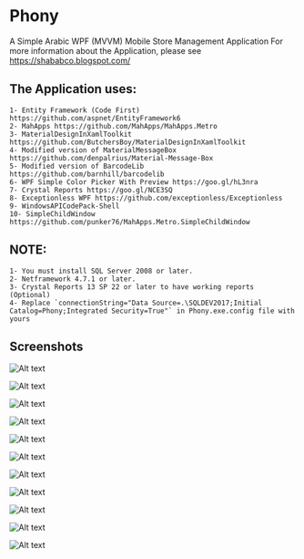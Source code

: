 # Phony
A Simple Arabic WPF (MVVM) Mobile Store Management Application
For more information about the Application, please see 
https://shababco.blogspot.com/ 

## The Application uses:
	1- Entity Framework (Code First) https://github.com/aspnet/EntityFramework6
	2- MahApps https://github.com/MahApps/MahApps.Metro
	3- MaterialDesignInXamlToolkit https://github.com/ButchersBoy/MaterialDesignInXamlToolkit
	4- Modified version of MaterialMessageBox https://github.com/denpalrius/Material-Message-Box
	5- Modified version of BarcodeLib https://github.com/barnhill/barcodelib
	6- WPF Simple Color Picker With Preview https://goo.gl/hL3nra
	7- Crystal Reports https://goo.gl/NCE3SQ
	8- Exceptionless WPF https://github.com/exceptionless/Exceptionless
	9- WindowsAPICodePack-Shell
	10- SimpleChildWindow https://github.com/punker76/MahApps.Metro.SimpleChildWindow


## NOTE:
	1- You must install SQL Server 2008 or later.
	2- Netframework 4.7.1 or later.
	3- Crystal Reports 13 SP 22 or later to have working reports (Optional)
	4- Replace `connectionString="Data Source=.\SQLDEV2017;Initial Catalog=Phony;Integrated Security=True"` in Phony.exe.config file with yours

## Screenshots

![Alt text](https://imgur.com/1fYxRnW.png "Login Window")

![Alt text](https://imgur.com/0BdGsOs.png "Normal Main Window")

![Alt text](https://imgur.com/eiW2xTV.png "Maxmized Dark Main Window With Current User in Edit Mode")

![Alt text](https://imgur.com/9PLejWG.png "Settings Window")

![Alt text](https://imgur.com/vznG30G.png "Settings Window with some colors")

![Alt text](https://imgur.com/HW3zeQB.png "New Bill Window")

![Alt text](https://imgur.com/Gy8GjPZ.png "Generate BarCode Window")

![Alt text](https://imgur.com/iT64tMy.png "Items Window")

![Alt text](https://imgur.com/FFosCKR.png "Items Window with Add New Item Flyout panel opened 1")

![Alt text](https://imgur.com/FzAnwvo.png "Items Window with Add New Item Flyout panel opened 2")

![Alt text](https://imgur.com/2tdF2LR.png "Store Info Window")